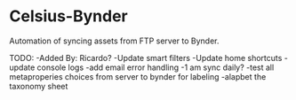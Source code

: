 # Celsius-Bynder
Automation of syncing assets from FTP server to Bynder.


TODO:
-Added By: Ricardo? 
-Update smart filters
-Update home shortcuts
-update console logs
-add email error handling
-1 am sync daily?
-test all metaproperies choices from server to bynder for labeling
-alapbet the taxonomy sheet